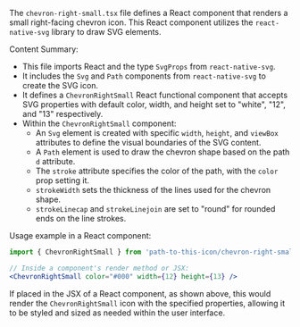 The `chevron-right-small.tsx` file defines a React component that renders a small right-facing chevron icon. This React component utilizes the `react-native-svg` library to draw SVG elements.

Content Summary:

- This file imports React and the type `SvgProps` from `react-native-svg`.
- It includes the `Svg` and `Path` components from `react-native-svg` to create the SVG icon.
- It defines a `ChevronRightSmall` React functional component that accepts SVG properties with default color, width, and height set to "white", "12", and "13" respectively.
- Within the `ChevronRightSmall` component:
  - An `Svg` element is created with specific `width`, `height`, and `viewBox` attributes to define the visual boundaries of the SVG content.
  - A `Path` element is used to draw the chevron shape based on the path `d` attribute.
  - The `stroke` attribute specifies the color of the path, with the `color` prop setting it.
  - `strokeWidth` sets the thickness of the lines used for the chevron shape.
  - `strokeLinecap` and `strokeLinejoin` are set to "round" for rounded ends on the line strokes.

Usage example in a React component:

```jsx
import { ChevronRightSmall } from 'path-to-this-icon/chevron-right-small';

// Inside a component's render method or JSX:
<ChevronRightSmall color="#000" width={12} height={13} />
```

If placed in the JSX of a React component, as shown above, this would render the `ChevronRightSmall` icon with the specified properties, allowing it to be styled and sized as needed within the user interface.